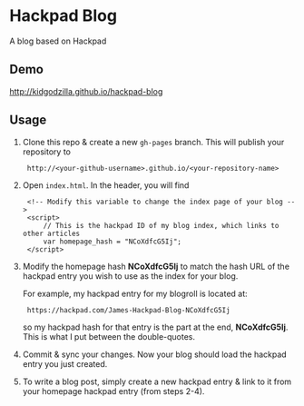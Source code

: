 # Hackpad Blog
A blog based on Hackpad

## Demo

http://kidgodzilla.github.io/hackpad-blog

## Usage

1. Clone this repo & create a new `gh-pages` branch. This will publish your repository to

    	http://<your-github-username>.github.io/<your-repository-name>

2. Open `index.html`. In the header, you will find

		<!-- Modify this variable to change the index page of your blog -->
		<script>
			// This is the hackpad ID of my blog index, which links to other articles
			var homepage_hash = "NCoXdfcG5Ij";
		</script>

3. Modify the homepage hash **NCoXdfcG5Ij** to match the hash URL of the hackpad entry you wish to use as the index for your blog.

	For example, my hackpad entry for my blogroll is located at:

		https://hackpad.com/James-Hackpad-Blog-NCoXdfcG5Ij

	so my hackpad hash for that entry is the part at the end, **NCoXdfcG5Ij**. This is what I put between the double-quotes.

4. Commit & sync your changes. Now your blog should load the hackpad entry you just created.

5. To write a blog post, simply create a new hackpad entry & link to it from your homepage hackpad entry (from steps 2-4).
